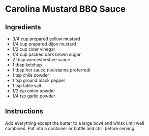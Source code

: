 # Carolina Mustard BBQ Sauce

## Ingredients

* 3/4 cup prepared yellow mustard
* 1/4 cup prepared dijon mustard
* 1/2 cup cider vinegar
* 1/4 cup packed dark brown sugar
* 2 tbsp worcestershire sauce
* 1 tbsp ketchup
* 1 tbsp hot sauce (louisianna preferred)
* 1 tsp chile powder
* 1 tsp ground black pepper
* 1 tsp table salt
* 1/2 tsp onion powder
* 1/4 tsp garlic powder

## Instructions

Add everything except the butter to a large bowl and whisk until well
combined. Put into a container or bottle and chill before serving.
